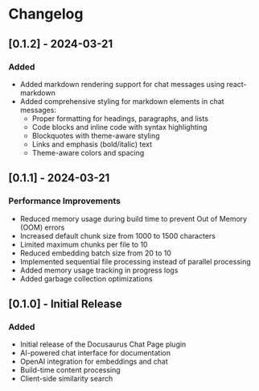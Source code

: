 # Changelog

## [0.1.2] - 2024-03-21

### Added

- Added markdown rendering support for chat messages using react-markdown
- Added comprehensive styling for markdown elements in chat messages:
  - Proper formatting for headings, paragraphs, and lists
  - Code blocks and inline code with syntax highlighting
  - Blockquotes with theme-aware styling
  - Links and emphasis (bold/italic) text
  - Theme-aware colors and spacing

## [0.1.1] - 2024-03-21

### Performance Improvements

- Reduced memory usage during build time to prevent Out of Memory (OOM) errors
- Increased default chunk size from 1000 to 1500 characters
- Limited maximum chunks per file to 10
- Reduced embedding batch size from 20 to 10
- Implemented sequential file processing instead of parallel processing
- Added memory usage tracking in progress logs
- Added garbage collection optimizations

## [0.1.0] - Initial Release

### Added

- Initial release of the Docusaurus Chat Page plugin
- AI-powered chat interface for documentation
- OpenAI integration for embeddings and chat
- Build-time content processing
- Client-side similarity search
